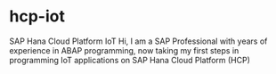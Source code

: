 # hcp-iot
SAP Hana Cloud Platform IoT
Hi, I am a SAP Professional with years of experience in ABAP programming, now taking my first steps in programming IoT applications on SAP Hana Cloud Platform (HCP)
